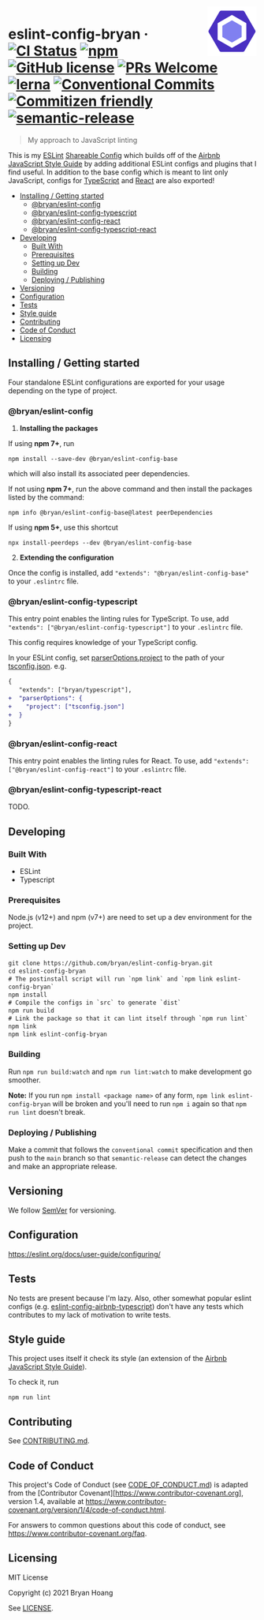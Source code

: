 <img src="img/eslint.png" height=100 alt="ESLint's Logo" align="right">

# eslint-config-bryan &middot; [![CI Status](https://github.com/bryan-hoang/eslint-config-bryan/workflows/Node.js%20CI/badge.svg)](https://github.com/bryan-hoang/eslint-config-bryan/actions?query=workflow%3A%22Node.js+CI%22) [![npm](https://img.shields.io/npm/v/eslint-config-bryan)](https://www.npmjs.com/package/eslint-config-bryan) [![GitHub license](https://img.shields.io/badge/license-MIT-blue.svg?style=flat-square)](https://github.com/your/your-project/blob/master/LICENSE) [![PRs Welcome](https://img.shields.io/badge/PRs-welcome-brightgreen.svg?style=flat-square)](http://makeapullrequest.com) [![lerna](https://img.shields.io/badge/maintained%20with-lerna-cc00ff.svg)](https://lerna.js.org/) [![Conventional Commits](https://img.shields.io/badge/Conventional%20Commits-1.0.0-yellow.svg)](https://conventionalcommits.org) [![Commitizen friendly](https://img.shields.io/badge/commitizen-friendly-brightgreen.svg)](http://commitizen.github.io/cz-cli/) [![semantic-release](https://img.shields.io/badge/%20%20%F0%9F%93%A6%F0%9F%9A%80-semantic--release-e10079.svg)](https://github.com/semantic-release/semantic-release)

> My approach to JavaScript linting

This is my [ESLint](https://eslint.org/)
[Shareable Config](https://eslint.org/docs/developer-guide/shareable-configs)
which builds off of the
[Airbnb JavaScript Style Guide](https://github.com/airbnb/javascript#airbnb-javascript-style-guide-)
by adding additional ESLint configs and plugins that I find useful. In addition
to the base config which is meant to lint only JavaScript, configs for
[TypeScript](https://www.typescriptlang.org/) and [React](https://reactjs.org/)
are also exported!

- [Installing / Getting started](#installing-getting-started)
  - [@bryan/eslint-config](#bryaneslint-config)
  - [@bryan/eslint-config-typescript](#bryaneslint-config-typescript)
  - [@bryan/eslint-config-react](#bryaneslint-config-react)
  - [@bryan/eslint-config-typescript-react](#bryaneslint-config-typescript-react)
- [Developing](#developing)
  - [Built With](#built-with)
  - [Prerequisites](#prerequisites)
  - [Setting up Dev](#setting-up-dev)
  - [Building](#building)
  - [Deploying / Publishing](#deploying-publishing)
- [Versioning](#versioning)
- [Configuration](#configuration)
- [Tests](#tests)
- [Style guide](#style-guide)
- [Contributing](#contributing)
- [Code of Conduct](#code-of-conduct)
- [Licensing](#licensing)

## Installing / Getting started

Four standalone ESLint configurations are exported for your usage depending on
the type of project.

### @bryan/eslint-config

1. **Installing the packages**

If using **npm 7+**, run

```shell
npm install --save-dev @bryan/eslint-config-base
```

which will also install its associated peer dependencies.

If not using **npm 7+**, run the above command and then install the packages
listed by the command:

```shell
npm info @bryan/eslint-config-base@latest peerDependencies
```

If using **npm 5+**, use this shortcut

```shell
npx install-peerdeps --dev @bryan/eslint-config-base
```

2. **Extending the configuration**

Once the config is installed, add `"extends": "@bryan/eslint-config-base"` to
your `.eslintrc` file.

### @bryan/eslint-config-typescript

This entry point enables the linting rules for TypeScript. To use, add
`"extends": ["@bryan/eslint-config-typescript"]` to your `.eslintrc` file.

This config requires knowledge of your TypeScript config.

In your ESLint config, set
[parserOptions.project](https://github.com/typescript-eslint/typescript-eslint/tree/master/packages/parser#parseroptionsproject)
to the path of your
[tsconfig.json](https://www.typescriptlang.org/docs/handbook/tsconfig-json.html).
e.g.

```diff
{
   "extends": ["bryan/typescript"],
+  "parserOptions": {
+    "project": ["tsconfig.json"]
+  }
}
```

### @bryan/eslint-config-react

This entry point enables the linting rules for React. To use, add
`"extends": ["@bryan/eslint-config-react"]` to your `.eslintrc` file.

### @bryan/eslint-config-typescript-react

TODO.

## Developing

### Built With

- ESLint
- Typescript

### Prerequisites

Node.js (v12+) and npm (v7+) are need to set up a dev environment for the
project.

### Setting up Dev

```shell
git clone https://github.com/bryan/eslint-config-bryan.git
cd eslint-config-bryan
# The postinstall script will run `npm link` and `npm link eslint-config-bryan`
npm install
# Compile the configs in `src` to generate `dist`
npm run build
# Link the package so that it can lint itself through `npm run lint`
npm link
npm link eslint-config-bryan
```

### Building

Run `npm run build:watch` and `npm run lint:watch` to make development go
smoother.

**Note:** If you run `npm install <package name>` of any form,
`npm link eslint-config-bryan` will be broken and you'll need to run `npm i`
again so that `npm run lint` doesn't break.

### Deploying / Publishing

Make a commit that follows the `conventional commit` specification and then push
to the `main` branch so that `semantic-release` can detect the changes and make
an appropriate release.

## Versioning

We follow [SemVer](http://semver.org/) for versioning.

## Configuration

<https://eslint.org/docs/user-guide/configuring/>

## Tests

No tests are present because I'm lazy. Also, other somewhat popular eslint
configs (e.g.
[eslint-config-airbnb-typescript](https://github.com/iamturns/eslint-config-airbnb-typescript))
don't have any tests which contributes to my lack of motivation to write tests.

## Style guide

This project uses itself it check its style (an extension of the
[Airbnb JavaScript Style Guide](https://github.com/airbnb/javascript#airbnb-javascript-style-guide-)).

To check it, run

```shell
npm run lint
```

## Contributing

See [CONTRIBUTING.md](CONTRIBUTING.md).

## Code of Conduct

This project's Code of Conduct (see [CODE_OF_CONDUCT.md](CODE_OF_CONDUCT.md)) is
adapted from the [Contributor Covenant][https://www.contributor-covenant.org],
version 1.4, available at
<https://www.contributor-covenant.org/version/1/4/code-of-conduct.html>.

For answers to common questions about this code of conduct, see
<https://www.contributor-covenant.org/faq>.

## Licensing

MIT License

Copyright (c) 2021 Bryan Hoang

See [LICENSE](LICENSE).
